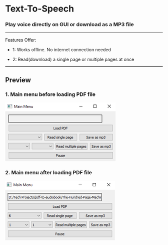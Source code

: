 # **Text-To-Speech**

### Play voice directly on GUI or download as a MP3 file

---
Features Offer:
* 1: Works offline. No internet connection needed

* 2: Read(download) a single page or multiple pages at once


[//]: # (Image References)

[image1]: ./README_media/mainmenu1.png "Screenshot of main menu before loading PDF file"
[image2]: ./README_media/mainmenu2.png "Screenshot of main menu after loading PDF file"
---
## Preview

### 1. Main menu before loading PDF file
![alt text][image1]

### 2. Main menu after loading PDF file
![alt text][image2]
